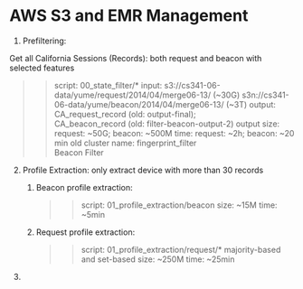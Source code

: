 AWS S3 and EMR Management
=========================
1. Prefiltering:  
  
  Get all California Sessions (Records): both request and beacon with selected features
  >> script: 
  			00_state_filter/*
  >> input: 
  			s3://cs341-06-data/yume/request/2014/04/merge06-13/     (~30G)
  			s3n://cs341-06-data/yume/beacon/2014/04/merge06-13/     (~3T)
  >> output: 
  			CA_request_record (old: output-final);  
  			CA_beacon_record (old: filter-beacon-output-2)
  >> output size: 
  			request: ~50G; 
  			beacon: ~500M
  >> time: 
  			request: ~2h; 
  			beacon: ~20 min
  >> old cluster name: 
  			fingerprint_filter  
  			Beacon Filter 

 
 2. Profile Extraction: only extract device with more than 30 records

 	1) Beacon profile extraction:
 	   >> script: 01_profile_extraction/beacon
 	   >> size: ~15M
 	   >> time: ~5min

 	2) Request profile extraction:
 	   >> script: 01_profile_extraction/request/*
 	      majority-based and set-based
 	   >> size: ~250M
 	   >> time: ~25min

3. 





